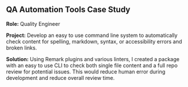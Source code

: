 ## QA Automation Tools Case Study

**Role:** Quality Engineer 

**Project:** Develop an easy to use command line system to automatically check content for spelling, markdown, syntax, or accessibility errors and broken links. 

**Solution:** Using Remark plugins and various linters, I created a package with an easy to use CLI to check both single file 
content and a full repo review for potential issues. This would reduce human error during development and reduce overall review time. 



